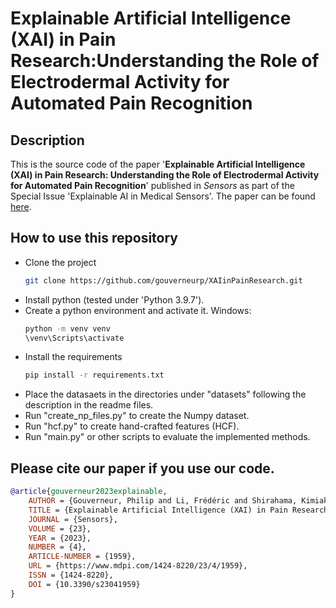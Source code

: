 # Explainable Artificial Intelligence (XAI) in Pain Research:Understanding the Role of Electrodermal Activity for Automated Pain Recognition

## Description
This is the source code of the paper '**Explainable Artificial Intelligence (XAI) in Pain Research: Understanding the Role of Electrodermal Activity for Automated Pain Recognition**' published in _Sensors_ as part of the Special Issue 'Explainable AI in Medical Sensors'. The paper can be found [here](https://www.mdpi.com/1424-8220/23/4/1959).

## How to use this repository
- Clone the project
    ```bash 
    git clone https://github.com/gouverneurp/XAIinPainResearch.git
    ```
- Install python (tested under 'Python 3.9.7').
- Create a python environment and activate it. Windows:
    ```bash
    python -m venv venv
    \venv\Scripts\activate
    ```
- Install the requirements
    ```bash 
    pip install -r requirements.txt
    ```
- Place the datasaets in the directories under "datasets" following the description in the readme files.
- Run "create_np_files.py" to create the Numpy dataset.
- Run "hcf.py" to create hand-crafted features (HCF).
- Run "main.py" or other scripts to evaluate the implemented methods.

## Please cite our paper if you use our code.
```bibtex
@article{gouverneur2023explainable,
    AUTHOR = {Gouverneur, Philip and Li, Frédéric and Shirahama, Kimiaki and Luebke, Luisa and Adamczyk, Wacław M. and Szikszay, Tibor M. and Luedtke, Kerstin and Grzegorzek, Marcin},
    TITLE = {Explainable Artificial Intelligence (XAI) in Pain Research: Understanding the Role of Electrodermal Activity for Automated Pain Recognition},
    JOURNAL = {Sensors},
    VOLUME = {23},
    YEAR = {2023},
    NUMBER = {4},
    ARTICLE-NUMBER = {1959},
    URL = {https://www.mdpi.com/1424-8220/23/4/1959},
    ISSN = {1424-8220},
    DOI = {10.3390/s23041959}
}
```